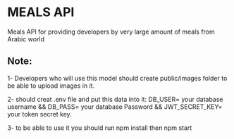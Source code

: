 # MEALS API 
Meals API for providing developers by very large amount of meals from Arabic world


## Note:
1- Developers who will use this model should create public/images folder to be able to upload images in it.

2- should creat .env file and put this data into it:
DB_USER= your database username &&
DB_PASS= your database Password &&
JWT_SECRET_KEY= your token secret key.

3- to be able to use it you should run npm install then npm start



